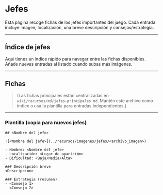 # Jefes

Esta página recoge fichas de los jefes importantes del juego. Cada entrada incluye imagen, localización, una breve descripción y consejos/estrategia.

---

## Índice de jefes

Aquí tienes un índice rápido para navegar entre las fichas disponibles. Añade nuevas entradas al listado cuando subas más imágenes.

---

## Fichas

> (Las fichas principales están centralizadas en `wiki/recursos/md/jefes-principales.md`. Mantén este archivo como índice o usa la plantilla para entradas independientes.)

---

### Plantilla (copia para nuevos jefes)

```
## <Nombre del jefe>

![<Nombre del jefe>](../recursos/imagenes/jefes/<archivo_imagen>)

- Nombre: <Nombre del jefe>
- Localización: <Lugar de aparición>
- Dificultad: <Baja/Media/Alta>

### Descripción breve
<Descripción>

### Estrategia (resumen)
- <Consejo 1>
- <Consejo 2>
```
